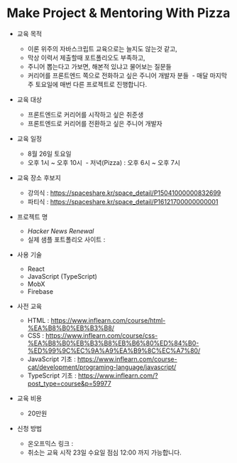 # Make Project & Mentoring With Pizza

- 교육 목적
  - 이론 위주의 자바스크립트 교육으로는 늘지도 않는것 같고,
  - 막상 이력서 제출할때 포트폴리오도 부족하고,
  - 주니어 뽑는다고 가보면, 해본적 있냐고 물어보는 질문들
  - 커리어를 프론트엔드 쪽으로 전화하고 싶은 주니어 개발자 분들
  - 매달 마지막 주 토요일에 매번 다른 프로젝트로 진행합니다.

- 교육 대상
  - 프론트엔드로 커리어를 시작하고 싶은 취준생
  - 프론트엔드로 커리어를 전환하고 싶은 주니어 개발자
  
- 교육 일정
  - 8월 26일 토요일
  - 오후 1시 ~ 오후 10시
  - 저녁(Pizza) : 오후 6시 ~ 오후 7시
  
- 교육 장소 후보지
  - 강의식 : https://spaceshare.kr/space_detail/P15041000000832699
  - 파티식 : https://spaceshare.kr/space_detail/P16121700000000001
  
- 프로젝트 명
  - *Hacker News Renewal*
  - 실제 샘플 포트폴리오 사이트 : 
  
- 사용 기술
  - React
  - JavaScript (TypeScript)
  - MobX
  - Firebase
  
- 사전 교육
  - HTML : https://www.inflearn.com/course/html-%EA%B8%B0%EB%B3%B8/
  - CSS : https://www.inflearn.com/course/css-%EA%B8%B0%EB%B3%B8%EB%B6%80%ED%84%B0-%ED%99%9C%EC%9A%A9%EA%B9%8C%EC%A7%80/
  - JavaScript 기초 : https://www.inflearn.com/course-cat/development/programing-language/javascript/
  - TypeScript 기초 : https://www.inflearn.com/?post_type=course&p=59977
  
- 교육 비용
  - 20만원
  
- 신청 방법
  - 온오프믹스 링크 : 
  - 취소는 교육 시작 23일 수요일 점심 12:00 까지 가능합니다.
